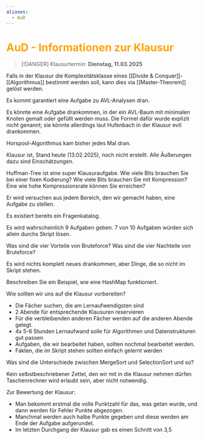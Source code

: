 ```yaml
---
aliases:
  - AuD
---
```

# <font color = "orange">AuD - Informationen zur Klausur</font>
>[!DANGER] Klausurtermin: **Dienstag, 11.03.2025**

Falls in der Klausur die Komplexitätsklasse eines [[Divide & Conquer]]-[[Algorithmus]] bestimmt werden soll, kann dies via [[Master-Theorem]] gelöst werden.

Es kommt garantiert eine Aufgabe zu AVL-Analysen dran.

Es könnte eine Aufgabe drankommen, in der ein AVL-Baum mit minimalen Knoten gemalt oder gefüllt werden muss. Die Formel dafür wurde explizit nicht genannt; sie könnte allerdings laut Hufenbach in der Klausur evtl drankommen.

Horspool-Algorithmus kam bisher jedes Mal dran.

Klausur ist, Stand heute (13.02.2025), noch nicht erstellt. Alle Äußerungen dazu sind Einschätzungen.

Huffman-Tree ist eine super Klausuraufgabe.
Wie viele Bits brauchen Sie bei einer fixen Kodierung?
Wie viele Bits brauchen Sie mit Kompression?
Eine wie hohe Kompressionsrate können Sie erreichen?

Er wird versuchen aus jedem Bereich, den wir gemacht haben, eine Aufgabe zu stellen.

Es existiert bereits ein Fragenkatalog.

Es wird wahrscheinlich 9 Aufgaben geben.
7 von 10 Aufgaben würden sich allein durchs Skript lösen.

Was sind die vier Vorteile von Bruteforce?
Was sind die vier Nachteile von Bruteforce?

Es wird nichts komplett neues drankommen, aber Dinge, die so nicht im Skript stehen.

Beschreiben Sie ein Beispiel, wie eine HashMap funktioniert.

Wie sollten wir uns auf die Klausur vorbereiten?
- Die Fächer suchen, die am Lernaufwendigsten sind
- 2 Abende für entsprechende Klausuren reservieren
- Für die verbleibenden anderen Fächer werden auf die anderen Abende gelegt.
- 4x 5-6 Stunden Lernaufwand solle für Algorithmen und Datenstrukturen gut passen
- Aufgaben, die wir bearbeitet haben, sollten nochmal bearbeitet werden. 
- Fakten, die im Skript stehen sollten einfach gelernt werden

Was sind die Unterschiede zwischen MergeSort und SelectionSort und so?

Kein selbstbeschriebener Zettel, den wir mit in die Klausur nehmen dürfen
Taschenrechner wird erlaubt sein, aber nicht notwendig.

Zur Bewertung der Klausur:
- Man bekommt erstmal die volle Punktzahl für das, was getan wurde, und dann werden für Fehler Punkte abgezogen. 
- Manchmal werden auch halbe Punkte gegeben und diese werden am Ende der Aufgabe aufgerundet.
- Im letzten Durchgang der Klausur gab es einen Schnitt von 3,5